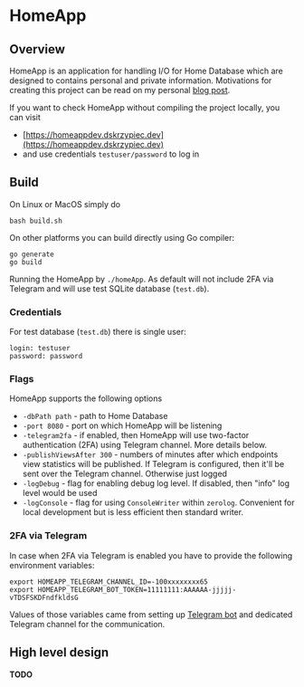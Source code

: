 # HomeApp

## Overview

HomeApp is an application for handling I/O for Home Database which are designed to contains personal and private
information. Motivations for creating this project can be read on my personal
[blog post](https://dskrzypiec.dev/home-db/).

If you want to check HomeApp without compiling the project locally, you can visit

* [https://homeappdev.dskrzypiec.dev](https://homeappdev.dskrzypiec.dev)
* and use credentials `testuser/password` to log in

## Build

On Linux or MacOS simply do

```
bash build.sh
```

On other platforms you can build directly using Go compiler:

```
go generate
go build
```

Running the HomeApp by `./homeApp`. As default will not include 2FA via Telegram and will use test SQLite database
(`test.db`).

### Credentials

For test database (`test.db`) there is single user:

```
login: testuser
password: password
```

### Flags

HomeApp supports the following options

* `-dbPath path` - path to Home Database
* `-port 8080` - port on which HomeApp will be listening
* `-telegram2fa` - if enabled, then HomeApp will use two-factor authentication (2FA) using Telegram channel. More details below.
* `-publishViewsAfter 300` - numbers of minutes after which endpoints view
      statistics will be published. If Telegram is configured, then it'll be sent
      over the Telegram channel. Otherwise just logged
* `-logDebug` - flag for enabling debug log level. If disabled, then "info" log level would be used
* `-logConsole` - flag for using `ConsoleWriter` within `zerolog`. Convenient for local development but is less efficient then standard writer.


### 2FA via Telegram

In case when 2FA via Telegram is enabled you have to provide the following environment variables:

```
export HOMEAPP_TELEGRAM_CHANNEL_ID=-100xxxxxxxx65
export HOMEAPP_TELEGRAM_BOT_TOKEN=11111111:AAAAAA-jjjjj-vTDSFSKDFndfkldsG
```

Values of those variables came from setting up [Telegram bot](https://core.telegram.org/bots/api) and dedicated Telegram
channel for the communication.


## High level design

**TODO**
